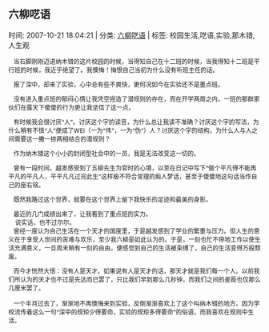 
<h2>六柳呓语</h2>

<span class="time SG_txtc">时间: 2007-10-21 18:04:21 | 分类: [六柳呓语](./BlogClass_六柳呓语.md) | 标签: 校园生活,呓语,实验,那木错,人生观</span>
<!--
<table>
    <tbody>
        <tr>
            <td>时间: 2007-10-21 18:04:21</td>
            <td>分类: [六柳呓语](./BlogClass_六柳呓语.md) </td>
            <td> 标签: 校园生活,呓语,实验,那木错,人生观 </td>
        </tr>
    </tbody>
</table>
-->
<div class="articalContent" id="sina_keyword_ad_area2">
<div><font style="FONT-SIZE: 12px"> <wbr/> <wbr/> <wbr/>
当右脚刚刚迈进纳木错的这片校园的时候，当得知自己在十二班的时候，当我得知十二班是平行班的时候，我近乎绝望了。我懊悔！悔恨自己当初为什么没有听班主任的话。<br/>

 <wbr/> <wbr/> <wbr/>
报了深中，却来了实验，心中总有些不爽快，更何况如今在实验还不是重点班。<br/>

 <wbr/> <wbr/> <wbr/>
没有进入重点班的郁闷心情让我凭空捏造了潜规则的存在，而在开学两周之内，一班的那群家伙们在露天下傻傻的行为更让我坚信了这一点。<br/>

 <wbr/> <wbr/> <wbr/>
有时候我会很讨厌“人”。讨厌这个字的读音，为什么总让我读不准确？讨厌这个字的写法，为什么稍有不慎“人”便成了WEI（一为“伟”，一为“伪”）人？讨厌这个字的结构，为什么人与人之间需要这一撇一捺两相结合的潜规则？<br/>

 <wbr/> <wbr/> <wbr/>
作为纳木错这个小小的封闭型社会中的一员，我是无法改变这一切的。<br/>

 <wbr/> <wbr/> <wbr/>
曾有一段时间，越发感受到了五柳先生为官时的心境，以至在日记中写下“做个平凡得不能再平凡的平凡人，平平凡凡过完此生”这样极不符合常理的痴人梦话，甚至于傻傻地这句话当作自己的座右铭。<br/>

 <wbr/> <wbr/> <wbr/>
既然我路过这个世界，就要在这个世界上留下我快乐的足迹和最美的身影。<br/>

 <wbr/> <wbr/> <wbr/>
最近的几门成绩出来了，让我看到了重点班的实力。<br/>
 <wbr/> <wbr/> <wbr/>
说实话，也不过尔尔。<br/>
 <wbr/> <wbr/> <wbr/>
曾经一度认为自己生活在一个天才的国度里，于是越发感到了学业的繁重与压力。但人生的意义在于享受人世间的苦难与欢乐，至少我六柳是如此认为的。于是，一刻也忙不停地工作以使生活充满意义，一旦周末稍有一刻的自由，便感觉到自己的生活被束缚了，自己的生活变得万般颓废。<br/>

 <wbr/> <wbr/> <wbr/>
而今才恍然大悟：没有人是天才。如果说有人是天才的话，那天才就是我们每一个人。以前我们所认为的天才也不过是先达而已罢了，只比我们早到那么几秒钟，而我们之间的差距也仅那么几厘米罢了。<br/>

 <wbr/> <wbr/> <wbr/>
一个半月过去了，渐渐地不再懊悔来到实验，反倒渐渐喜欢上了这个叫纳木错的地方。因为学校流传着这么一句“深中的规矩少得要命，实验的规矩多得要命”的俗语，而我喜欢在规则中生活。<br/>
</font></div>
</div>
